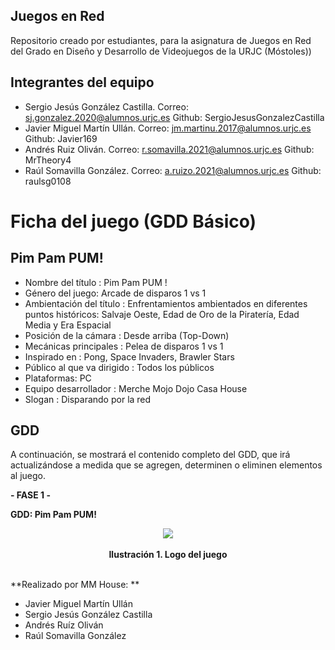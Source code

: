 ## Juegos en Red

Repositorio creado por estudiantes, para la asignatura de Juegos en Red del Grado en Diseño y Desarrollo de Videojuegos de la URJC (Móstoles))

## Integrantes del equipo

  - Sergio Jesús González Castilla. Correo: sj.gonzalez.2020@alumnos.urjc.es Github: SergioJesusGonzalezCastilla
  - Javier Miguel Martín Ullán. Correo: jm.martinu.2017@alumnos.urjc.es Github: Javier169
  - Andrés Ruiz Oliván. Correo: r.somavilla.2021@alumnos.urjc.es Github: MrTheory4
  - Raúl Somavilla González. Correo: a.ruizo.2021@alumnos.urjc.es Github: raulsg0108

# Ficha del juego (GDD Básico)
## Pim Pam PUM!

  - Nombre del título : Pim Pam PUM !
  - Género del juego: Arcade de disparos 1 vs 1
  - Ambientación del título : Enfrentamientos ambientados en diferentes puntos históricos: Salvaje Oeste, Edad de Oro de la Piratería, Edad Media y Era Espacial 
  - Posición de la cámara : Desde arriba (Top-Down)
  - Mecánicas principales : Pelea de disparos 1 vs 1
  - Inspirado en : Pong, Space Invaders, Brawler Stars
  - Público al que va dirigido : Todos los públicos
  - Plataformas: PC
  - Equipo desarrollador : Merche Mojo Dojo Casa House
  - Slogan : Disparando por la red
 ## GDD
 A continuación, se mostrará el contenido completo del GDD, que irá actualizándose a medida que se agregen, determinen o eliminen elementos al juego.
 
**- FASE 1 -**

**GDD: Pim Pam PUM!**
<p align="center">
  <img src="https://github.com/SergioJesusGonzalezCastilla/Juegos-en-Red/blob/main/Pim%20pam%20pum.png">
  <br><br>
  <b>Ilustración 1. Logo del juego</b>
  <br><br>
</p>

 **Realizado por MM House: **
 - Javier Miguel Martín Ullán 
 - Sergio Jesús González Castilla 
 - Andrés Ruíz Oliván 
 - Raúl Somavilla González 

 


